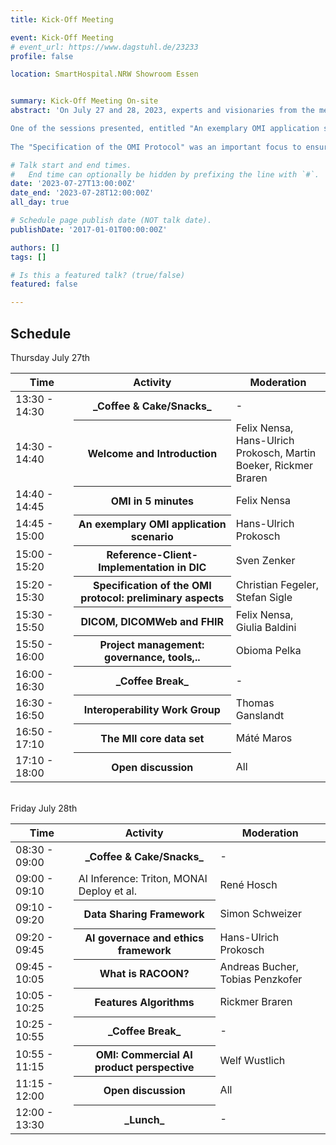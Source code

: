 ```yaml
---
title: Kick-Off Meeting

event: Kick-Off Meeting
# event_url: https://www.dagstuhl.de/23233
profile: false

location: SmartHospital.NRW Showroom Essen


summary: Kick-Off Meeting On-site
abstract: 'On July 27 and 28, 2023, experts and visionaries from the medical and technological world gathered at the SmartHospital.NRW showroom in Essen to celebrate the launch of a groundbreaking project: the Open Medical Interference (OMI). This project is funded by the BMBF as part of the second funding phase of the initiative (MII) and has a clear goal in mind - the optimal use of artificial intelligence (AI) via remote services in the medical field.

One of the sessions presented, entitled "An exemplary OMI application scenario", illustrated how OMI can be used in practice. A real-life scenario was used to show how physicians and medical staff can benefit from remote AI services to obtain faster and more accurate diagnoses.
 
The "Specification of the OMI Protocol" was an important focus to ensure that data exchange and communication between AI services can be seamless and secure. This protocol lays the foundations for efficient collaboration between different AI technologies.'

# Talk start and end times.
#   End time can optionally be hidden by prefixing the line with `#`.
date: '2023-07-27T13:00:00Z'
date_end: '2023-07-28T12:00:00Z'
all_day: true

# Schedule page publish date (NOT talk date).
publishDate: '2017-01-01T00:00:00Z'

authors: []
tags: []

# Is this a featured talk? (true/false)
featured: false

---
```


## Schedule
Thursday July 27th

<table class="table table-striped border-bottom ">
  <thead>
    <tr>
        <th style="width: 20%">Time</th>
        <th style="width: 50%">Activity</th>
        <th style="width: 30%">Moderation</th>
    </tr>
  </thead>
  <tbody>
     <tr>
      <td>13:30 - 14:30 </td>
      <th>_Coffee & Cake/Snacks_</th>
      <td>-</td>
    </tr>
     <tr>
      <td>14:30 - 14:40  </td>
      <th>Welcome and Introduction</th>
      <td>Felix Nensa, Hans-Ulrich Prokosch, Martin Boeker, Rickmer Braren</td>
    </tr>
       <tr>
      <td>14:40 - 14:45 </td>
      <th>OMI in 5 minutes</th>
      <td>Felix Nensa</td>
    </tr>
     <tr>
      <td>14:45 - 15:00 </td>
      <th>An exemplary OMI application scenario</th>
      <td>Hans-Ulrich Prokosch</td>
    </tr>
     <tr>
      <td>15:00 - 15:20 </td>
      <th>Reference-Client-Implementation in DIC</th>
      <td>Sven Zenker</td>
    </tr>
       <tr>
      <td>15:20 - 15:30 </td>
      <th>Specification of the OMI protocol: preliminary aspects</th>
      <td>Christian Fegeler, Stefan Sigle</td>
    </tr>
    <tr>
      <td>15:30 - 15:50 </td>
      <th>DICOM, DICOMWeb and FHIR </th>
      <td>Felix Nensa, Giulia Baldini</td>
    </tr>
     <tr>
      <td>15:50 - 16:00  </td>
      <th>Project management: governance, tools,.. </th>
      <td>Obioma Pelka</td>
    </tr>
       <tr>
      <td>16:00 - 16:30</td>
      <th>_Coffee Break_ </th>
      <td>-</td>
    </tr>
     <tr>
      <td>16:30 - 16:50 </td>
      <th>Interoperability Work Group</th>
      <td>Thomas Ganslandt</td>
    </tr>
     <tr>
      <td>16:50 - 17:10</td>
      <th>The MII core data set</th>
      <td>Máté Maros</td>
    </tr>
       <tr>
      <td>17:10 - 18:00</td>
      <th>Open discussion</th>
      <td>All</td>
    </tr>
  </tbody>
</table>

<br>Friday July 28th<br>

<table class="table table-striped border-bottom ">
  <thead>
    <tr>
        <th style="width: 20%">Time</th>
        <th style="width: 45%">Activity</th>
        <th style="width: 35%">Moderation</th>
    </tr>
  </thead>
  <tbody>
     <tr>
      <td>08:30 - 09:00</td>
      <th>_Coffee & Cake/Snacks_</th>
      <td>-</td>
    </tr>
     <tr>
      <td>09:00 - 09:10</td>
      <td>AI Inference: Triton, MONAI Deploy et al.</th>
      <td>René Hosch</td>
    </tr>
     <tr>
      <td>09:10 - 09:20</td>
      <th>Data Sharing Framework</th>
      <td>Simon Schweizer</td>
    </tr>
       <tr>
      <td>09:20 - 09:45</td>
      <th>AI governace and ethics framework</th>
      <td>Hans-Ulrich Prokosch</td>
    </tr>
    <tr>
      <td>09:45 - 10:05</td>
      <th>What is RACOON?</th>
      <td>Andreas Bucher, Tobias Penzkofer</td>
    </tr>
     <tr>
      <td>10:05 - 10:25</td>
      <th>Features Algorithms</th>
      <td>Rickmer Braren</td>
    </tr>
       <tr>
      <td>10:25 - 10:55</td>
      <th>_Coffee Break_ </th>
      <td>-</td>
    </tr>
     <tr>
      <td>10:55 - 11:15 </td>
      <th>OMI: Commercial AI product perspective</th>
      <td>Welf Wustlich</td>
    </tr>
     <tr>
      <td>11:15 - 12:00</td>
      <th>Open discussion</th>
      <td>All</td>
    </tr>
       <tr>
      <td>12:00 - 13:30</td>
      <th>_Lunch_</th>
      <td>-</td>
    </tr>
  </tbody>
</table>

